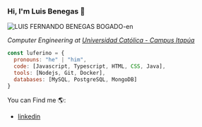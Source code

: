 ### Hi, I'm Luis Benegas 👋
![LUIS FERNANDO BENEGAS BOGADO-en](https://github.com/luferino/luferino/assets/53922378/f9d561da-479a-469e-8b56-858f28addaff)

<p><em>Computer Engineering at <a href="https://www.uci.edu.py/uciweb/public/"> Universidad Católica - Campus Itapúa </a>
</em></p>

```javascript
const luferino = {
  pronouns: "he" | "him",
  code: [Javascript, Typescript, HTML, CSS, Java],
  tools: [Nodejs, Git, Docker],
  databases: [MySQL, PostgreSQL, MongoDB]
}
```
You can Find me 🌎:
- [linkedin](www.linkedin.com/in/luis-fernando-benegas-bogado)
<!--
**luferino/luferino** is a ✨ _special_ ✨ repository because its `README.md` (this file) appears on your GitHub profile.

Here are some ideas to get you started:

- 🔭 I’m currently working on ...
- 🌱 I’m currently learning ...
- 👯 I’m looking to collaborate on ...
- 🤔 I’m looking for help with ...
- 💬 Ask me about ...
- 📫 How to reach me: ...
- 😄 Pronouns: ...
- ⚡ Fun fact: ...
-->

